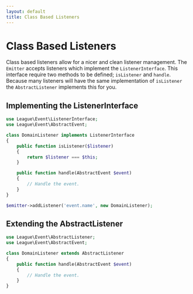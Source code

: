 ```yaml
---
layout: default
title: Class Based Listeners
---
```


# Class Based Listeners

Class based listeners allow for a nicer and clean listener management. The `Emitter`
accepts listeners which implement the `ListenerInterface`. This interface require two
methods to be defined; `isListener` and `handle`. Because many listeners will have the
same implementation of `isListener` the `AbstractListener` implements this for you.

## Implementing the ListenerInterface

~~~ php
use League\Event\ListenerInterface;
use League\Event\AbstractEvent;

class DomainListener implements ListenerInterface
{
    public function isListener($listener)
    {
        return $listener === $this;
    }

    public function handle(AbstractEvent $event)
    {
        // Handle the event.
    }
}

$emitter->addListener('event.name', new DomainListener);
~~~

## Extending the AbstractListener

~~~ php
use League\Event\AbstractListener;
use League\Event\AbstractEvent;

class DomainListener extends AbstractListener
{
    public function handle(AbstractEvent $event)
    {
        // Handle the event.
    }
}
~~~
